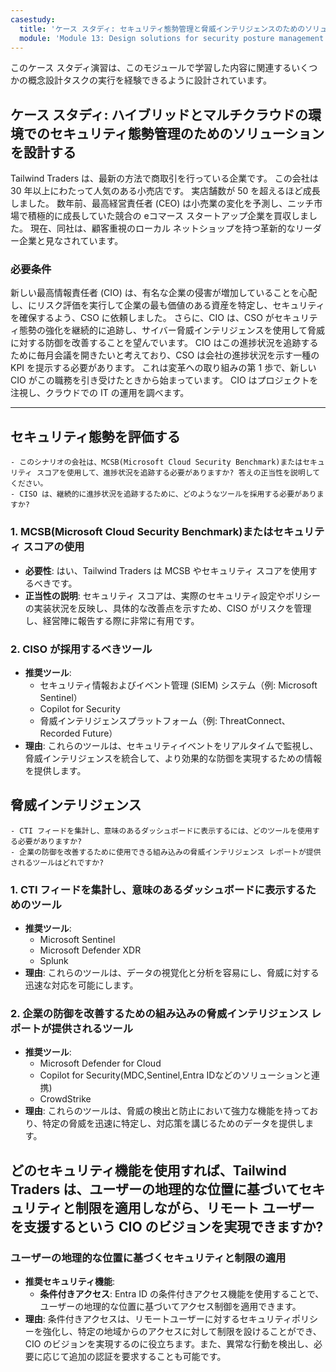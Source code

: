 ```yaml
---
casestudy:
  title: 'ケース スタディ: セキュリティ態勢管理と脅威インテリジェンスのためのソリューションを設計する'
  module: 'Module 13: Design solutions for security posture management in hybrid and multi-cloud environments'
---
```


このケース スタディ演習は、このモジュールで学習した内容に関連するいくつかの概念設計タスクの実行を経験できるように設計されています。

## ケース スタディ: ハイブリッドとマルチクラウドの環境でのセキュリティ態勢管理のためのソリューションを設計する

Tailwind Traders は、最新の方法で商取引を行っている企業です。 この会社は 30 年以上にわたって人気のある小売店です。 実店舗数が 50 を超えるほど成長しました。 数年前、最高経営責任者 (CEO) は小売業の変化を予測し、ニッチ市場で積極的に成長していた競合の eコマース スタートアップ企業を買収しました。 現在、同社は、顧客重視のローカル ネットショップを持つ革新的なリーダー企業と見なされています。

### 必要条件

新しい最高情報責任者 (CIO) は、有名な企業の侵害が増加していることを心配し、にリスク評価を実行して企業の最も価値のある資産を特定し、セキュリティを確保するよう、CSO に依頼しました。 さらに、CIO は、CSO がセキュリティ態勢の強化を継続的に追跡し、サイバー脅威インテリジェンスを使用して脅威に対する防御を改善することを望んでいます。 CIO はこの進捗状況を追跡するために毎月会議を開きたいと考えており、CSO は会社の進捗状況を示す一種の KPI を提示する必要があります。 これは変革への取り組みの第 1 歩で、新しい CIO がこの職務を引き受けたときから始まっています。 CIO はプロジェクトを注視し、クラウドでの IT の運用を調べます。

---

## セキュリティ態勢を評価する
    - このシナリオの会社は、MCSB(Microsoft Cloud Security Benchmark)またはセキュリティ スコアを使用して、進捗状況を追跡する必要がありますか? 答えの正当性を説明してください。
    - CISO は、継続的に進捗状況を追跡するために、どのようなツールを採用する必要がありますか?
  
### 1. MCSB(Microsoft Cloud Security Benchmark)またはセキュリティ スコアの使用  
- **必要性**: はい、Tailwind Traders は MCSB やセキュリティ スコアを使用するべきです。  
- **正当性の説明**: セキュリティ スコアは、実際のセキュリティ設定やポリシーの実装状況を反映し、具体的な改善点を示すため、CISO がリスクを管理し、経営陣に報告する際に非常に有用です。
  
### 2. CISO が採用するべきツール  
- **推奨ツール**:   
  - セキュリティ情報およびイベント管理 (SIEM) システム（例: Microsoft Sentinel）
  - Copilot for Security  
  - 脅威インテリジェンスプラットフォーム（例: ThreatConnect、Recorded Future）  
- **理由**: これらのツールは、セキュリティイベントをリアルタイムで監視し、脅威インテリジェンスを統合して、より効果的な防御を実現するための情報を提供します。
  
## 脅威インテリジェンス
    - CTI フィードを集計し、意味のあるダッシュボードに表示するには、どのツールを使用する必要がありますか?
    - 企業の防御を改善するために使用できる組み込みの脅威インテリジェンス レポートが提供されるツールはどれですか? 
  
### 1. CTI フィードを集計し、意味のあるダッシュボードに表示するためのツール  
- **推奨ツール**:   
  - Microsoft Sentinel
  - Microsoft Defender XDR  
  - Splunk  
- **理由**: これらのツールは、データの視覚化と分析を容易にし、脅威に対する迅速な対応を可能にします。  
  
### 2. 企業の防御を改善するための組み込みの脅威インテリジェンス レポートが提供されるツール  
- **推奨ツール**:   
  - Microsoft Defender for Cloud
  - Copilot for Security(MDC,Sentinel,Entra IDなどのソリューションと連携)
  - CrowdStrike  
- **理由**: これらのツールは、脅威の検出と防止において強力な機能を持っており、特定の脅威を迅速に特定し、対応策を講じるためのデータを提供します。  

## どのセキュリティ機能を使用すれば、Tailwind Traders は、ユーザーの地理的な位置に基づいてセキュリティと制限を適用しながら、リモート ユーザーを支援するという CIO のビジョンを実現できますか?

### ユーザーの地理的な位置に基づくセキュリティと制限の適用  
  
- **推奨セキュリティ機能**:   
  - **条件付きアクセス**: Entra ID の条件付きアクセス機能を使用することで、ユーザーの地理的な位置に基づいてアクセス制御を適用できます。  
- **理由**: 条件付きアクセスは、リモートユーザーに対するセキュリティポリシーを強化し、特定の地域からのアクセスに対して制限を設けることができ、CIO のビジョンを実現するのに役立ちます。また、異常な行動を検出し、必要に応じて追加の認証を要求することも可能です。  
